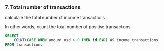 ### 7. Total number of transactions 

calculate the total number of income transactions

In other words, count the total number of positive transactions

```sql
SELECT 
    COUNT(CASE WHEN amount_usd > 0 THEN id END) AS income_transactions_count
FROM transactions
```
